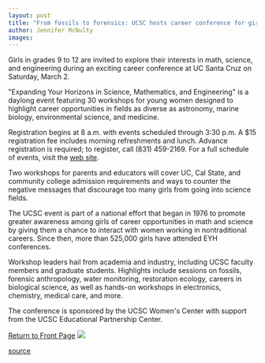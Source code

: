 ```yaml
---
layout: post
title: "From fossils to forensics: UCSC hosts career conference for girls on March 2"
author: Jennifer McNulty
images:
---
```


Girls in grades 9 to 12 are invited to explore their interests in math, science, and engineering during an exciting career conference at UC Santa Cruz on Saturday, March 2.

"Expanding Your Horizons in Science, Mathematics, and Engineering" is a daylong event featuring 30 workshops for young women designed to highlight career opportunities in fields as diverse as astronomy, marine biology, environmental science, and medicine.

Registration begins at 8 a.m. with events scheduled through 3:30 p.m. A $15 registration fee includes morning refreshments and lunch. Advance registration is required; to register, call (831) 459-2169. For a full schedule of events, visit the [web site][1].

Two workshops for parents and educators will cover UC, Cal State, and community college admission requirements and ways to counter the negative messages that discourage too many girls from going into science fields.

The UCSC event is part of a national effort that began in 1976 to promote greater awareness among girls of career opportunities in math and science by giving them a chance to interact with women working in nontraditional careers. Since then, more than 525,000 girls have attended EYH conferences.

Workshop leaders hail from academia and industry, including UCSC faculty members and graduate students. Highlights include sessions on fossils, forensic anthropology, water monitoring, restoration ecology, careers in biological science, as well as hands-on workshops in electronics, chemistry, medical care, and more.

The conference is sponsored by the UCSC Women's Center with support from the UCSC Educational Partnership Center.

  

[Return to Front Page][2] ![ ][3]

[1]: http://www2.ucsc.edu/wmcenter/eyh
[2]: ../../index.html
[3]: ../../images/trans.gif

[source](http://www1.ucsc.edu/currents/01-02/02-18/horizons.html "Permalink to horizons")
